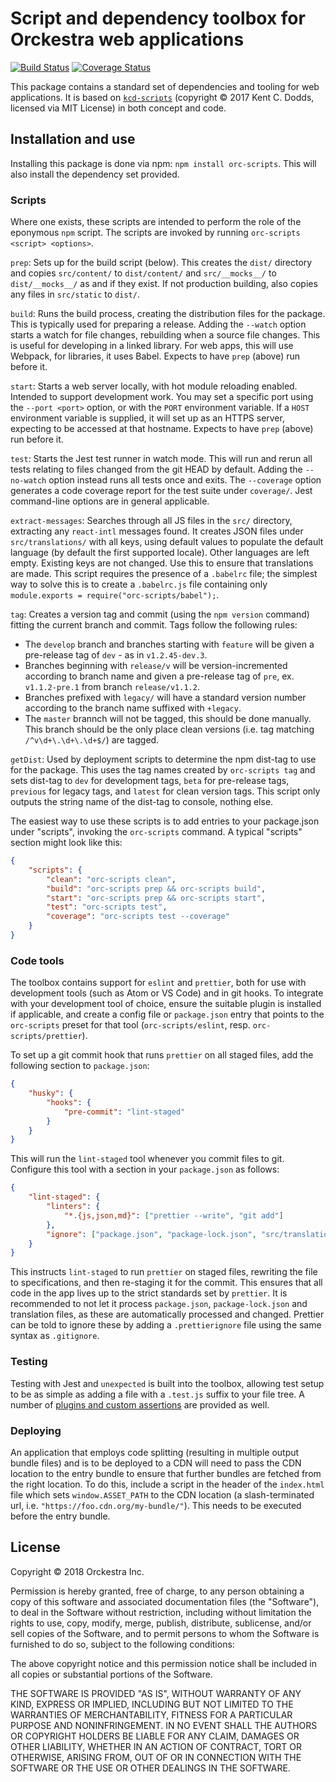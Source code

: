 # Script and dependency toolbox for Orckestra web applications

[![Build Status](https://travis-ci.org/Orckestra/orc-scripts.svg?branch=master)](https://travis-ci.org/Orckestra/orc-scripts) [![Coverage Status](https://coveralls.io/repos/github/Orckestra/orc-scripts/badge.svg?branch=master)](https://coveralls.io/github/Orckestra/orc-scripts?branch=master)

This package contains a standard set of dependencies and tooling for web applications. It is based on [`kcd-scripts`](https://github.com/kentcdodds/kcd-scripts) (copyright &copy; 2017 Kent C. Dodds, licensed via MIT License) in both concept and code.

## Installation and use

Installing this package is done via npm: `npm install orc-scripts`. This will also install the dependency set provided.

### Scripts

Where one exists, these scripts are intended to perform the role of the eponymous `npm` script. The scripts are invoked by running `orc-scripts <script> <options>`.

`prep`: Sets up for the build script (below). This creates the `dist/` directory and copies `src/content/` to `dist/content/` and `src/__mocks__/` to `dist/__mocks__/` as and if they exist. If not production building, also copies any files in `src/static` to `dist/`.

`build`: Runs the build process, creating the distribution files for the package. This is typically used for preparing a release. Adding the `--watch` option starts a watch for file changes, rebuilding when a source file changes. This is useful for developing in a linked library. For web apps, this will use Webpack, for libraries, it uses Babel. Expects to have `prep` (above) run before it.

`start`: Starts a web server locally, with hot module reloading enabled. Intended to support development work. You may set a specific port using the `--port <port>` option, or with the `PORT` environment variable. If a `HOST` environment variable is supplied, it will set up as an HTTPS server, expecting to be accessed at that hostname. Expects to have `prep` (above) run before it.

`test`: Starts the Jest test runner in watch mode. This will run and rerun all tests relating to files changed from the git HEAD by default. Adding the `--no-watch` option instead runs all tests once and exits. The `--coverage` option generates a code coverage report for the test suite under `coverage/`. Jest command-line options are in general applicable.

`extract-messages`: Searches through all JS files in the `src/` directory, extracting any `react-intl` messages found. It creates JSON files under `src/translations/` with all keys, using default values to populate the default language (by default the first supported locale). Other languages are left empty. Existing keys are not changed. Use this to ensure that translations are made. This script requires the presence of a `.babelrc` file; the simplest way to solve this is to create a `.babelrc.js` file containing only `module.exports = require("orc-scripts/babel");`.

`tag`: Creates a version tag and commit (using the `npm version` command) fitting the current branch and commit. Tags follow the following rules:

- The `develop` branch and branches starting with `feature` will be given a pre-release tag of `dev` - as in `v1.2.45-dev.3`.
- Branches beginning with `release/v` will be version-incremented according to branch name and given a pre-release tag of `pre`, ex. `v1.1.2-pre.1` from branch `release/v1.1.2`.
- Branches prefixed with `legacy/` will have a standard version number according to the branch name suffixed with `+legacy`.
- The `master` brannch will not be tagged, this should be done manually. This branch should be the only place clean versions (i.e. tag matching `/^v\d+\.\d+\.\d+$/`) are tagged.

`getDist`: Used by deployment scripts to determine the npm dist-tag to use for the package. This uses the tag names created by `orc-scripts tag` and sets dist-tag to `dev` for development tags, `beta` for pre-release tags, `previous` for legacy tags, and `latest` for clean version tags. This script only outputs the string name of the dist-tag to console, nothing else.

The easiest way to use these scripts is to add entries to your package.json under "scripts", invoking the `orc-scripts` command. A typical "scripts" section might look like this:

```json
{
	"scripts": {
		"clean": "orc-scripts clean",
		"build": "orc-scripts prep && orc-scripts build",
		"start": "orc-scripts prep && orc-scripts start",
		"test": "orc-scripts test",
		"coverage": "orc-scripts test --coverage"
	}
}
```

### Code tools

The toolbox contains support for `eslint` and `prettier`, both for use with development tools (such as Atom or VS Code) and in git hooks. To integrate with your development tool of choice, ensure the suitable plugin is installed if applicable, and create a config file or `package.json` entry that points to the `orc-scripts` preset for that tool (`orc-scripts/eslint`, resp. `orc-scripts/prettier`).

To set up a git commit hook that runs `prettier` on all staged files, add the following section to `package.json`:

```json
{
	"husky": {
		"hooks": {
			"pre-commit": "lint-staged"
		}
	}
}
```

This will run the `lint-staged` tool whenever you commit files to git. Configure this tool with a section in your `package.json` as follows:

```json
{
	"lint-staged": {
		"linters": {
			"*.{js,json,md}": ["prettier --write", "git add"]
		},
		"ignore": ["package.json", "package-lock.json", "src/translations/*.json"]
	}
}
```

This instructs `lint-staged` to run `prettier` on staged files, rewriting the file to specifications, and then re-staging it for the commit. This ensures that all code in the app lives up to the strict standards set by `prettier`. It is recommended to not let it process `package.json`, `package-lock.json` and translation files, as these are automatically processed and changed. Prettier can be told to ignore these by adding a `.prettierignore` file using the same syntax as `.gitignore`.

### Testing

Testing with Jest and `unexpected` is built into the toolbox, allowing test setup to be as simple as adding a file with a `.test.js` suffix to your file tree. A number of [plugins and custom assertions](docs/assertions.md) are provided as well.

### Deploying

An application that employs code splitting (resulting in multiple output bundle files) and is to be deployed to a CDN will need to pass the CDN location to the entry bundle to ensure that further bundles are fetched from the right location. To do this, include a script in the header of the `index.html` file which sets `window.ASSET_PATH` to the CDN location (a slash-terminated url, i.e. `"https://foo.cdn.org/my-bundle/"`). This needs to be executed before the entry bundle.

## License

Copyright &copy; 2018 Orckestra Inc.

Permission is hereby granted, free of charge, to any person obtaining a copy of this software and associated documentation files (the "Software"), to deal in the Software without restriction, including without limitation the rights to use, copy, modify, merge, publish, distribute, sublicense, and/or sell copies of the Software, and to permit persons to whom the Software is furnished to do so, subject to the following conditions:

The above copyright notice and this permission notice shall be included in all copies or substantial portions of the Software.

THE SOFTWARE IS PROVIDED "AS IS", WITHOUT WARRANTY OF ANY KIND, EXPRESS OR IMPLIED, INCLUDING BUT NOT LIMITED TO THE WARRANTIES OF MERCHANTABILITY, FITNESS FOR A PARTICULAR PURPOSE AND NONINFRINGEMENT. IN NO EVENT SHALL THE AUTHORS OR COPYRIGHT HOLDERS BE LIABLE FOR ANY CLAIM, DAMAGES OR OTHER LIABILITY, WHETHER IN AN ACTION OF CONTRACT, TORT OR OTHERWISE, ARISING FROM, OUT OF OR IN CONNECTION WITH THE SOFTWARE OR THE USE OR OTHER DEALINGS IN THE SOFTWARE.
